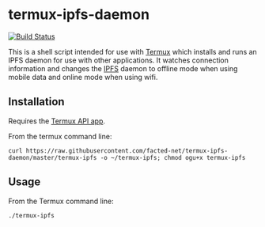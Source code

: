 # termux-ipfs-daemon

[![Build Status](https://travis-ci.org/facted-net/termux-ipfs-daemon.svg?branch=master)](https://travis-ci.org/facted-net/termux-ipfs-daemon)

This is a shell script intended for use with [Termux](https://termux.com/) which installs and runs an IPFS daemon for use with other applications.  It watches connection information and changes the [IPFS](https://ipfs.io) daemon to offline mode when using mobile data and online mode when using wifi.

## Installation
Requires the [Termux API app](https://termux.com/add-on-api.html).

From the termux command line:

`curl https://raw.githubusercontent.com/facted-net/termux-ipfs-daemon/master/termux-ipfs -o ~/termux-ipfs; chmod ogu+x termux-ipfs`

## Usage
From the Termux command line:

`./termux-ipfs`
